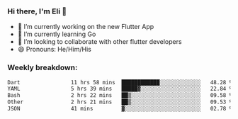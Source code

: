 ### Hi there, I'm Eli 👋
- 🔭 I’m currently working on the new Flutter App
- 🌱 I’m currently learning Go
- 🦄 I’m looking to collaborate with other flutter developers
- 😄 Pronouns: He/Him/His

### Weekly breakdown:
<!--START_SECTION:waka-->

```txt
Dart                11 hrs 58 mins  ████████████░░░░░░░░░░░░░   48.28 %
YAML                5 hrs 39 mins   █████▓░░░░░░░░░░░░░░░░░░░   22.84 %
Bash                2 hrs 22 mins   ██▒░░░░░░░░░░░░░░░░░░░░░░   09.58 %
Other               2 hrs 21 mins   ██▒░░░░░░░░░░░░░░░░░░░░░░   09.53 %
JSON                41 mins         ▓░░░░░░░░░░░░░░░░░░░░░░░░   02.78 %
```

<!--END_SECTION:waka-->
